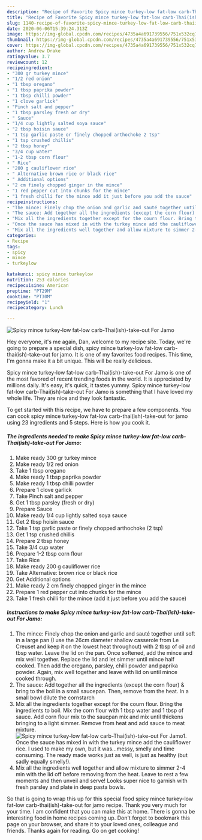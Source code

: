 ```yaml
---
description: "Recipe of Favorite Spicy mince turkey-low fat-low carb-Thai(ish)-take-out For Jamo"
title: "Recipe of Favorite Spicy mince turkey-low fat-low carb-Thai(ish)-take-out For Jamo"
slug: 1140-recipe-of-favorite-spicy-mince-turkey-low-fat-low-carb-thaiish-take-out-for-jamo
date: 2020-06-06T15:39:24.313Z
image: https://img-global.cpcdn.com/recipes/4735a4a691739556/751x532cq70/spicy-mince-turkey-low-fat-low-carb-thaiish-take-out-for-jamo-recipe-main-photo.jpg
thumbnail: https://img-global.cpcdn.com/recipes/4735a4a691739556/751x532cq70/spicy-mince-turkey-low-fat-low-carb-thaiish-take-out-for-jamo-recipe-main-photo.jpg
cover: https://img-global.cpcdn.com/recipes/4735a4a691739556/751x532cq70/spicy-mince-turkey-low-fat-low-carb-thaiish-take-out-for-jamo-recipe-main-photo.jpg
author: Andrew Drake
ratingvalue: 3.7
reviewcount: 12
recipeingredient:
- "300 gr turkey mince"
- "1/2 red onion"
- "1 tbsp oregano"
- "1 tbsp paprika powder"
- "1 tbsp chilli powder"
- "1 clove garlick"
- "Pinch salt and pepper"
- "1 tbsp parsley fresh or dry"
- " Sauce"
- "1/4 cup lightly salted soya sauce"
- "2 tbsp hoisin sauce"
- "1 tsp garlic paste or finely chopped arthochoke 2 tsp"
- "1 tsp crushed chillis"
- "2 tbsp honey"
- "3/4 cup water"
- "1-2 tbsp corn flour"
- " Rice"
- "200 g cauliflower rice"
- " Alternative brown rice or black rice"
- " Additional options"
- "2 cm finely chopped ginger in the mince"
- "1 red pepper cut into chunks for the mince"
- "1 fresh chilli for the mince add it just before you add the sauce"
recipeinstructions:
- "The mince: Finely chop the onion and garlic and sauté together until soft in a large pan (I use the 26cm diameter shallow casserole from Le Creuset and keep it on the lowest heat throughout) with 2 tbsp of oil and tbsp water. Leave the lid on the pan. Once softened, add the mince and mix well together. Replace the lid and let simmer until mince half cooked. Then add the oregano, parsley, chilli powder and paprika powder. Again, mix well together and leave with lid on until mince cooked through."
- "The sauce: Add together all the ingredients (except the corn flour) &amp; bring to the boil in a small saucepan. Then, remove from the heat. In a small bowl dilute the cornstarch"
- "Mix all the ingredients together except for the courn flour. Bring the ingredients to boil. Mix the corn flour with 1 tbsp water and 1 tbsp of sauce. Add corn flour mix to the saucpan mix and mix until thickens bringing to a light simmer. Remove from heat and add sauce to meat mixture."
- "Once the sauce has mixed in with the turkey mince add the cauliflower rice. I used to make my own, but it was...messy, smelly and time consuming. The ready made works just as well, is just as healthy (but sadly equally smelly!)."
- "Mix all the ingredients well together and allow mixture to simmer 2-4 min with the lid off before removing from the heat. Leave to rest a few moments and then unveil and serve! Looks super nice to garnish with fresh parsley and plate in deep pasta bowls."
categories:
- Recipe
tags:
- spicy
- mince
- turkeylow

katakunci: spicy mince turkeylow 
nutrition: 253 calories
recipecuisine: American
preptime: "PT29M"
cooktime: "PT30M"
recipeyield: "1"
recipecategory: Lunch

---
```



![Spicy mince turkey-low fat-low carb-Thai(ish)-take-out For Jamo](https://img-global.cpcdn.com/recipes/4735a4a691739556/751x532cq70/spicy-mince-turkey-low-fat-low-carb-thaiish-take-out-for-jamo-recipe-main-photo.jpg)

Hey everyone, it's me again, Dan, welcome to my recipe site. Today, we're going to prepare a special dish, spicy mince turkey-low fat-low carb-thai(ish)-take-out for jamo. It is one of my favorites food recipes. This time, I'm gonna make it a bit unique. This will be really delicious.

Spicy mince turkey-low fat-low carb-Thai(ish)-take-out For Jamo is one of the most favored of recent trending foods in the world. It is appreciated by millions daily. It's easy, it's quick, it tastes yummy. Spicy mince turkey-low fat-low carb-Thai(ish)-take-out For Jamo is something that I have loved my whole life. They are nice and they look fantastic.




To get started with this recipe, we have to prepare a few components. You can cook spicy mince turkey-low fat-low carb-thai(ish)-take-out for jamo using 23 ingredients and 5 steps. Here is how you cook it.

<!--inarticleads1-->

##### The ingredients needed to make Spicy mince turkey-low fat-low carb-Thai(ish)-take-out For Jamo:

1. Make ready 300 gr turkey mince
1. Make ready 1/2 red onion
1. Take 1 tbsp oregano
1. Make ready 1 tbsp paprika powder
1. Make ready 1 tbsp chilli powder
1. Prepare 1 clove garlick
1. Take Pinch salt and pepper
1. Get 1 tbsp parsley (fresh or dry)
1. Prepare  Sauce
1. Make ready 1/4 cup lightly salted soya sauce
1. Get 2 tbsp hoisin sauce
1. Take 1 tsp garlic paste or finely chopped arthochoke (2 tsp)
1. Get 1 tsp crushed chillis
1. Prepare 2 tbsp honey
1. Take 3/4 cup water
1. Prepare 1-2 tbsp corn flour
1. Take  Rice
1. Make ready 200 g cauliflower rice
1. Take  Alternative: brown rice or black rice
1. Get  Additional options
1. Make ready 2 cm finely chopped ginger in the mince
1. Prepare 1 red pepper cut into chunks for the mince
1. Take 1 fresh chilli for the mince (add it just before you add the sauce)




<!--inarticleads2-->

##### Instructions to make Spicy mince turkey-low fat-low carb-Thai(ish)-take-out For Jamo:

1. The mince: Finely chop the onion and garlic and sauté together until soft in a large pan (I use the 26cm diameter shallow casserole from Le Creuset and keep it on the lowest heat throughout) with 2 tbsp of oil and tbsp water. Leave the lid on the pan. Once softened, add the mince and mix well together. Replace the lid and let simmer until mince half cooked. Then add the oregano, parsley, chilli powder and paprika powder. Again, mix well together and leave with lid on until mince cooked through.
1. The sauce: Add together all the ingredients (except the corn flour) &amp; bring to the boil in a small saucepan. Then, remove from the heat. In a small bowl dilute the cornstarch
1. Mix all the ingredients together except for the courn flour. Bring the ingredients to boil. Mix the corn flour with 1 tbsp water and 1 tbsp of sauce. Add corn flour mix to the saucpan mix and mix until thickens bringing to a light simmer. Remove from heat and add sauce to meat mixture.
<img src="//assets-global.cpcdn.com/assets/icons/button_play-2c75c40dde080a61004c1f40b05d8f140eaff45d7e9e6481dc71c63d2e7c4909.png" alt="Spicy mince turkey-low fat-low carb-Thai(ish)-take-out For Jamo">1. Once the sauce has mixed in with the turkey mince add the cauliflower rice. I used to make my own, but it was...messy, smelly and time consuming. The ready made works just as well, is just as healthy (but sadly equally smelly!).
1. Mix all the ingredients well together and allow mixture to simmer 2-4 min with the lid off before removing from the heat. Leave to rest a few moments and then unveil and serve! Looks super nice to garnish with fresh parsley and plate in deep pasta bowls.




So that is going to wrap this up for this special food spicy mince turkey-low fat-low carb-thai(ish)-take-out for jamo recipe. Thank you very much for your time. I am confident that you can make this at home. There is gonna be interesting food in home recipes coming up. Don't forget to bookmark this page on your browser, and share it to your loved ones, colleague and friends. Thanks again for reading. Go on get cooking!
